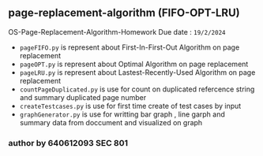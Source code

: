 ## page-replacement-algorithm (FIFO-OPT-LRU)

OS-Page-Replacement-Algorithm-Homework Due date : ```19/2/2024```

- ```pageFIFO.py``` is represent about First-In-First-Out Algorithm on page replacement
- ```pageOPT.py``` is represent about Optimal Algorithm on page replacement
- ```pageLRU.py``` is represent about Lastest-Recently-Used Algorithm on page replacement
- ```countPageDuplicated.py``` is use for count on duplicated refercence string and summary duplicated page number
- ```createTestcases.py``` is use for first time create of test cases by input 
- ```graphGenerator.py``` is use for writting bar graph , line garph and summary data from doccument and visualized on graph

### author by 640612093 SEC 801
